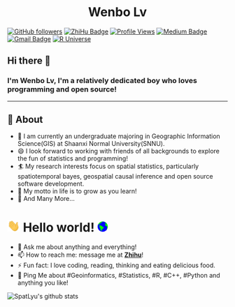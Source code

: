 <h1 align="center">Wenbo Lv</h1>

[![GitHub followers](https://img.shields.io/github/followers/SpatLyu?label=Follow&style=social)](https://github.com/SpatLyu/?tab=follow)
[![ZhiHu Badge](https://img.shields.io/badge/1032-blue?logo=zhihu&logoColor=blue&label=Follower&labelColor=white&color=blue)](https://www.zhihu.com/people/lyu-geosocial)
[![Profile Views](https://komarev.com/ghpvc/?username=SpatLyu&label=Profile%20views&color=44be16&style=flat)](https://komarev.com/ghpvc/?username=SpatLyu&label=Profile%20views&color=44be16&style=flat)
[![Medium Badge](https://img.shields.io/badge/@lyu-spatstat-03a57a?style=flat-square&labelColor=000000&logo=Medium&link=https://medium.com/@lyu-spatstat)](https://medium.com/@lyu-spatstat)
[![Gmail Badge](https://img.shields.io/badge/-lyu.geosocial@gmail.com-c14438?style=flat-square&logo=Gmail&logoColor=white&link=mailto:lyu.geosocial@gmail.com)](mailto:lyu.geosocial@gmail.com)
[![R Universe](https://spatlyu.r-universe.dev/badges/:total)](https://spatlyu.r-universe.dev/)

## Hi there 👋

### I'm Wenbo Lv, I'm a relatively dedicated boy who loves programming and open source!
-------
  
## 🧐 About

- 🔭 I am currently an undergraduate majoring in Geographic Information Science(GIS) at Shaanxi Normal University(SNNU).
- 😄 I look forward to working with friends of all backgrounds to explore the fun of statistics and programming!
- 🏄‍ My research interests focus on spatial statistics, particularly spatiotemporal bayes, geospatial causal inference and open source software development.
- 🌱 My motto in life is to grow as you learn!
- 👯 And Many More...

# <img src="https://github.com/SpatLyu/SpatLyu/blob/main/Hi.gif" width="29px"> Hello world!&nbsp;<img src="https://github.com/SpatLyu/SpatLyu/blob/main/Earth.gif" width="24px">

- 💬 Ask me about anything and everything!
- 📫 How to reach me: message me at [**Zhihu**](https://www.zhihu.com/people/lyu-geosocial)!
- ⚡ Fun fact: I love coding, reading, thinking and eating delicious food.
- 💬 Ping Me about #Geoinformatics, #Statistics, #R, #C++, #Python and anything you like!


![SpatLyu's github stats](https://github-readme-stats.vercel.app/api?username=SpatLyu&show_icons=true)

